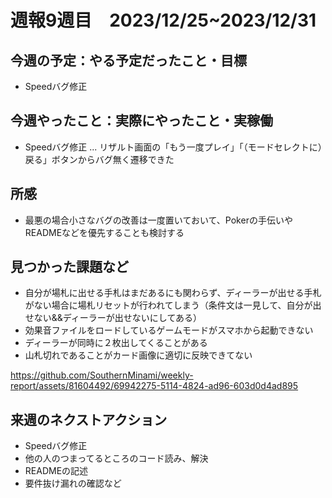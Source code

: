 # 週報9週目　2023/12/25~2023/12/31


## 今週の予定：やる予定だったこと・目標
- Speedバグ修正

## 今週やったこと：実際にやったこと・実稼働
- Speedバグ修正 ... リザルト画面の「もう一度プレイ」「（モードセレクトに）戻る」ボタンからバグ無く遷移できた


## 所感
- 最悪の場合小さなバグの改善は一度置いておいて、Pokerの手伝いやREADMEなどを優先することも検討する

## 見つかった課題など
- 自分が場札に出せる手札はまだあるにも関わらず、ディーラーが出せる手札がない場合に場札リセットが行われてしまう（条件文は一見して、自分が出せない&&ディーラーが出せないにしてある）
- 効果音ファイルをロードしているゲームモードがスマホから起動できない
- ディーラーが同時に２枚出してくることがある
- 山札切れであることがカード画像に適切に反映できてない

  


https://github.com/SouthernMinami/weekly-report/assets/81604492/69942275-5114-4824-ad96-603d0d4ad895





## 来週のネクストアクション
- Speedバグ修正
- 他の人のつまってるところのコード読み、解決
- READMEの記述
- 要件抜け漏れの確認など
